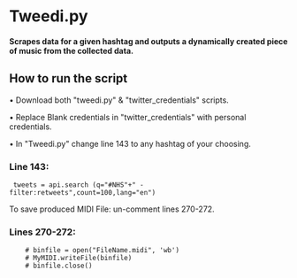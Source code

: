 # Tweedi.py
#### Scrapes data for a given hashtag and outputs a dynamically created piece of music from the collected data.

## How to run the script
• Download both "tweedi.py" & "twitter_credentials" scripts.

• Replace Blank credentials in "twitter_credentials" with personal credentials.

• In "Tweedi.py" change line 143 to any hashtag of your choosing.


### Line 143: 
```
 tweets = api.search (q="#NHS"+" -filter:retweets",count=100,lang="en")
```

To save produced MIDI File: un-comment lines 270-272.

### Lines 270-272: 
```
    # binfile = open("FileName.midi", 'wb')
    # MyMIDI.writeFile(binfile)
    # binfile.close()
```
